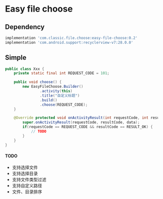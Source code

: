 # Easy file choose

## Dependency

```gradle
implementation 'com.classic.file.choose:easy-file-choose:0.2'
implementation 'com.android.support:recyclerview-v7:28.0.0'
```

## Simple

```java
public class Xxx {
    private static final int REQUEST_CODE = 101;

    public void choose() {
        new EasyFileChoose.Builder()
                .activity(this)
                .title("自定义标题")
                .build()
                .choose(REQUEST_CODE);
    }

    @Override protected void onActivityResult(int requestCode, int resultCode, Intent data) {
        super.onActivityResult(requestCode, resultCode, data);
        if(requestCode == REQUEST_CODE && resultCode == RESULT_OK) {
            // TODO
        }
    }
}
```

#### TODO

- 支持选择文件
- 支持选择目录
- 支持文件类型过滤
- 支持自定义路径
- 文件、目录排序